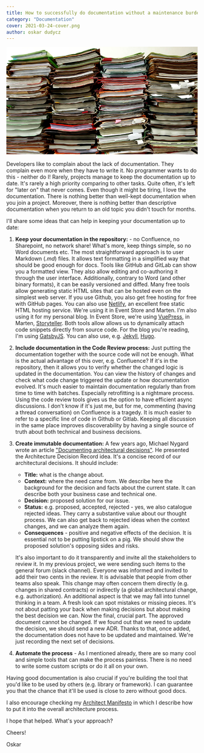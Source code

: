 ```yaml
---
title: How to successfully do documentation without a maintenance burden?
category: "Documentation"
cover: 2021-03-24-cover.png
author: oskar dudycz
---
```


![cover](2021-03-24-cover.png)

Developers like to complain about the lack of documentation. They complain even more when they have to write it. No programmer wants to do this - neither do I! Rarely, projects manage to keep the documentation up to date. It's rarely a high priority comparing to other tasks. Quite often, it's left for "later on" that never comes. Even though it might be tiring, I love the documentation. There is nothing better than well-kept documentation when you join a project. Moreover, there is nothing better than descriptive documentation when you return to an old topic you didn't touch for months.

I'll share some ideas that can help in keeping your documentation up to date:

1. **Keep your documentation in the repository:** - no Confluence, no Sharepoint, no network share! What's more, keep things simple, so no Word documents etc. The most straightforward approach is to user Markdown (_.md_) files. It allows text formatting in a simplified way that should be good enough for docs. Tools like GitHub and GitLab can show you a formatted view. They also allow editing and co-authoring it through the user interface. Additionally, contrary to Word (and other binary formats), it can be easily versioned and diffed. Many free tools allow generating static HTML sites that can be hosted even on the simplest web server. If you use Github, you also get free hosting for free with GitHub pages. You can also use [Netlify](https://www.netlify.com/), an excellent free static HTML hosting service. We're using it in Event Store and Marten. I'm also using it for my personal blog. In Event Store, we're using [VuePress](https://vuepress.vuejs.org/), in Marten,  [Storyteller](https://storyteller.github.io/documentation/docs/). Both tools allow allows us to dynamically attach code snippets directly from source code. For the blog you're reading, I'm using [GatsbyJS](https://www.gatsbyjs.com/). You can also use, e.g. [Jekyll](https://jekyllrb.com/),  [Hugo](https://gohugo.io/).
2. **Include documentation in the Code Review process:** Just putting the documentation together with the source code will not be enough. What is the actual advantage of this over, e.g. Confluence? If it's in the repository, then it allows you to verify whether the changed logic is updated in the documentation. You can view the history of changes and check what code change triggered the update or how documentation evolved. It's much easier to maintain documentation regularly than from time to time with batches. Especially retrofitting is a nightmare process. Using the code review tools gives us the option to have efficient async discussions. I don't know if it's just me, but for me, commenting (having a thread conversation) on Confluence is a tragedy. It is much easier to refer to a specific line of code in Github or Gitlab. Keeping all discussion in the same place improves discoverability by having a single source of truth about both technical and business decisions.
3. **Create immutable documentation:** A few years ago, Michael Nygard wrote an article  ["Documenting architectural decisions"](https://cognitect.com/blog/2011/11/15/documenting-architecture-decisions). He presented the Architecture Decision Record idea. It's a concise record of our architectural decisions. It should include:
   - **Title:** what is the change about.
   - **Context:**  where the need came from. We describe here the background for the decision and facts about the current state. It can describe both your business case and technical one.
   - **Decision:** proposed solution for our issue.
   - **Status:** e.g. proposed, accepted, rejected - yes, we also catalogue rejected ideas. They carry a substantive value about our thought process. We can also get back to rejected ideas when the context changes, and we can analyze them again.
   - **Consequences** - positive and negative effects of the decision. It is essential not to be putting lipstick on a pig. We should show the proposed solution's opposing sides and risks.

    It's also important to do it transparently and invite all the stakeholders to review it. In my previous project, we were sending such items to the general forum (slack channel). Everyone was informed and invited to add their two cents in the review. It is advisable that people from other teams also speak. This change may often concern them directly (e.g. changes in shared contracts) or indirectly (a global architectural change, e.g. authorization). An additional aspect is that we may fall into tunnel thinking in a team. A fresh look can spot mistakes or missing pieces. It's not about patting your back when making decisions but about making the best decision we can.
    Now the final, crucial part. The approved document cannot be changed. If we found out that we need to update the decision, we should send a new ADR. Thanks to that, once added, the documentation does not have to be updated and maintained. We're just recording the next set of decisions.
4. **Automate the process** - As I mentioned already, there are so many cool and simple tools that can make the process painless. There is no need to write some custom scripts or do it all on your own.

Having good documentation is also crucial if you're building the tool that you'd like to be used by others (e.g. library or framework). I can guarantee you that the chance that it'll be used is close to zero without good docs.

I also encourage checking my [Architect Manifesto](/en/architect_manifesto/) in which I describe how to put it into the overall architecture process.

I hope that helped. What's your approach?

Cheers! 

Oskar